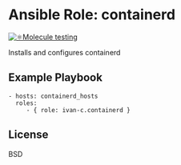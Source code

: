Ansible Role: containerd
=========
[![⚛️Molecule testing](https://github.com/ivan-c/ansible-role-containerd/workflows/%E2%9A%9B%EF%B8%8FMolecule%20testing/badge.svg?branch=main)](https://github.com/ivan-c/ansible-role-containerd/actions?query=workflow%3A%22%E2%9A%9B%EF%B8%8FMolecule+testing%22)

Installs and configures containerd


Example Playbook
----------------
    - hosts: containerd_hosts
      roles:
         - { role: ivan-c.containerd }

License
-------
BSD
